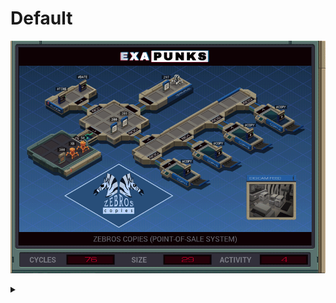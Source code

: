 # Default
![](default.gif)

<details><summary></summary>
<p>
XA

```
LINK 800
LINK 801
COPY #DATE M
LINK -1
GRAB 201
SEEK 9999

COPY M F
COPY M F
```

XB
```
GRAB 300
COPY F X
DROP
LINK 800
GRAB 201
SEEK 9999
COPY M F
COPY X F
DROP


GRAB 200

MARK SCAN
TEST X = F
TJMP WRITE
SEEK 2
JUMP SCAN

MARK WRITE
COPY F M
COPY F M
SEEK -2
COPY 0 F 
COPY 0 F
```
</p>
</details>
